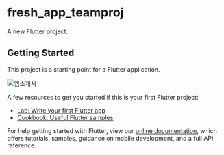 # fresh_app_teamproj

A new Flutter project.

## Getting Started

This project is a starting point for a Flutter application.

![앱소개서](https://user-images.githubusercontent.com/88642524/151843992-00d5f015-7bde-4ed4-8e45-1ef3b74ee94c.png)


A few resources to get you started if this is your first Flutter project:

- [Lab: Write your first Flutter app](https://flutter.dev/docs/get-started/codelab)
- [Cookbook: Useful Flutter samples](https://flutter.dev/docs/cookbook)

For help getting started with Flutter, view our
[online documentation](https://flutter.dev/docs), which offers tutorials,
samples, guidance on mobile development, and a full API reference.
